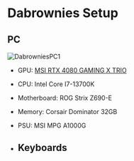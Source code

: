 # Dabrownies Setup

## PC

![DabrowniesPC1](https://github.com/DaRealDabrownie/Dabrownies-PC/blob/main/doc/Media/Pictures/DabrowniesPC1.png)

* GPU: [MSI RTX 4080 GAMING X TRIO](https://ca.pcpartpicker.com/product/Mm6p99/intel-core-i7-13700k-34-ghz-16-core-processor-bx8071513700k)

* CPU: Intel Core I7-13700K

* Motherboard: ROG Strix Z690-E

* Memory: Corsair Dominator 32GB

* PSU: MSI MPG A1000G

* ## Keyboards


